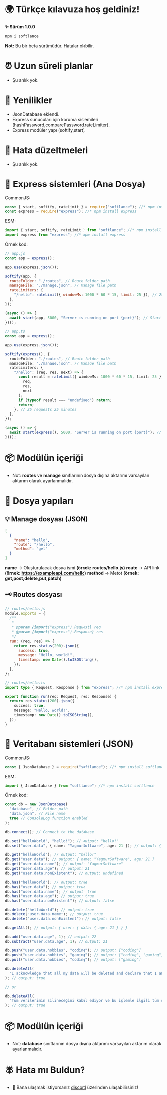 # 🌍 Türkçe kılavuza hoş geldiniz!

**✨ Sürüm 1.0.0**
```bash
npm i softlance
```
**Not:** Bu bir beta sürümüdür. Hatalar olabilir.

# ⏰ Uzun süreli planlar
- Şu anlık yok.

# 🚀 Yenilikler
- JsonDatabase eklendi.
- Express sunucuları için koruma sistemileri (hashPassword,comparePassword,rateLimiter).
- Express modüler yapı (softify,start).

# 🧰 Hata düzeltmeleri
- Şu anlık yok.

# 🏅 Express sistemleri (Ana Dosya)

CommonJS:

```js
const { start, softify, rateLimit } = require("softlance"); //* npm install softlance
const express = require("express"); //* npm install express
```

ESM:

```ts
import { start, softify, rateLimit } from "softlance"; //* npm install softlance
import express from "express"; //* npm install express
```

Örnek kod:

```js
// app.js
const app = express();

app.use(express.json());

softify(app, {
  routeFolder: "./routes", // Route folder path
  manageFile: "./manage.json", // Manage file path
  rateLimiters: {
    "/hello": rateLimit({ windowMs: 1000 * 60 * 15, limit: 25 }), // 25 requests 15 minutes
  },
});

(async () => {
  await start(app, 5000, "Server is running on port {port}"); // Start the server on port 5000
})();
```

```ts
// app.ts
const app = express();

app.use(express.json());

softify(express(), {
  routeFolder: "./routes", // Route folder path
  manageFile: "./manage.json", // Manage file path
  rateLimiters: {
    "/hello": (req, res, next) => {
      const result = rateLimit({ windowMs: 1000 * 60 * 15, limit: 25 })(
        req,
        res,
        next
      );
      if (typeof result === "undefined") return;
      return;
    }, // 25 requests 25 minutes
  },
});

(async () => {
  await start(express(), 5000, "Server is running on port {port}"); // Start the server on port 5000
})();
```

# 📦 Modülün içeriği

- Not: **routes** ve **manage** sınıflarının dosya dışına aktarımı varsayılan aktarım olarak ayarlanmalıdır.
# 📁 Dosya yapıları
## 💡 Manage dosyası (JSON)

```json
[
  {
    "name": "hello",
    "route": "/hello",
    "method": "get"
  }
]
```

**name** -> Oluşturulacak dosya ismi **(örnek: routes/hello.js)**
**route** -> API link **(örnek: https://exampleapi.com/hello)**
**method** -> Metot **(örnek: get,post,delete,put,patch)**

## 🗝️ Routes dosyası

```js
// routes/hello.js
module.exports = {
  /**
   *
   * @param {import("express").Request} req
   * @param {import("express").Response} res
   */
  run: (req, res) => {
    return res.status(200).json({
      success: true,
      message: "Hello, world!",
      timestamp: new Date().toISOString(),
    });
  },
};
```

```ts
// routes/hello.ts
import type { Request, Response } from "express"; //* npm install express

export function run(req: Request, res: Response) {
  return res.status(200).json({
    success: true,
    message: "Hello, world!",
    timestamp: new Date().toISOString(),
  });
}
```

# 🏅 Veritabanı sistemleri (JSON)

CommonJS:

```js
const { JsonDatabase } = require("softlance"); //* npm install softlance
```

ESM:

```ts
import { JsonDatabase } from "softlance"; //* npm install sofltance
```

Örnek kod:

```ts
const db = new JsonDatabase(
  "database", // Folder path
  "data.json", // File name
  true // ConsoleLog function enabled
);

db.connect(); // Connect to the database

db.set("helloWorld", "hello!"); // output: "hello!"
db.set("user.data", { name: "YagmurSoftware", age: 21 }); // output: { name: "YagmurSoftware", age: 21 }

db.get("helloWorld"); // output: "hello!"
db.get("user.data"); // output: { name: "YagmurSoftware", age: 21 }
db.get("user.data.name"); // output: "YagmurSoftware"
db.get("user.data.age"); // output: 21
db.get("user.data.nonExistent"); // output: undefined

db.has("helloWorld"); // output: true
db.has("user.data"); // output: true
db.has("user.data.name"); // output: true
db.has("user.data.age"); // output: true
db.has("user.data.nonExistent"); // output: false

db.delete("helloWorld"); // output: true
db.delete("user.data.name"); // output: true
db.delete("user.data.nonExistent"); // output: false

db.getAll(); // output: { user: { data: { age: 21 } } }

db.add("user.data.age", 1); // output: 22
db.subtract("user.data.age", 1); // output: 21

db.push("user.data.hobbies", "coding"); // output: ["coding"]
db.push("user.data.hobbies", "gaming"); // output: ["coding", "gaming"]
db.pull("user.data.hobbies", "coding"); // output: ["gaming"]

db.deleteAll(
  "I acknowledge that all my data will be deleted and declare that I am solely responsible for this process."
); // output: true

// or

db.deleteAll(
  "Tüm verilerimin silineceğini kabul ediyor ve bu işlemle ilgili tüm sorumluluğun tarafıma ait olduğunu beyan ediyorum."
); // output: true
```

# 📦 Modülün içeriği

- Not: **database** sınıflarının dosya dışına aktarımı varsayılan aktarım olarak ayarlanmalıdır.

# 🪰 Hata mı Buldun?
- 📱 Bana ulaşmak istiyorsanız [discord](https://discord.com/users/1390739558085300264) üzerinden ulaşabilirsiniz!